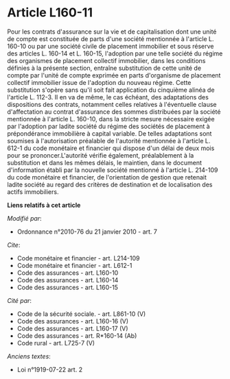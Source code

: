 # Article L160-11

Pour les contrats d'assurance sur la vie et de capitalisation dont une unité de compte est constituée de parts d'une société
mentionnée à l'article L. 160-10 ou par une société civile de placement immobilier et sous réserve des articles L. 160-14 et
L. 160-15, l'adoption par une telle société du régime des organismes de placement collectif immobilier, dans les conditions
définies à la présente section, entraîne substitution de cette unité de compte par l'unité de compte exprimée en parts
d'organisme de placement collectif immobilier issue de l'adoption du nouveau régime. Cette substitution s'opère sans qu'il
soit fait application du cinquième alinéa de l'article L. 112-3. Il en va de même, le cas échéant, des adaptations des
dispositions des contrats, notamment celles relatives à l'éventuelle clause d'affectation au contrat d'assurance des sommes
distribuées par la société mentionnée à l'article L. 160-10, dans la stricte mesure nécessaire exigée par l'adoption par
ladite société du régime des sociétés de placement à prépondérance immobilière à capital variable. De telles adaptations sont
soumises à l'autorisation préalable de l'autorité mentionnée à l'article L. 612-1 du code monétaire et financier qui dispose
d'un délai de deux mois pour se prononcer.L'autorité vérifie également, préalablement à la substitution et dans les mêmes
délais, le maintien, dans le document d'information établi par la nouvelle société mentionné à l'article L. 214-109 du code
monétaire et financier, de l'orientation de gestion que retenait ladite société au regard des critères de destination et de
localisation des actifs immobiliers.

**Liens relatifs à cet article**

_Modifié par_:

  - Ordonnance n°2010-76 du 21 janvier 2010 - art. 7

_Cite_:

  - Code monétaire et financier - art. L214-109
  - Code monétaire et financier - art. L612-1
  - Code des assurances - art. L160-10
  - Code des assurances - art. L160-14
  - Code des assurances - art. L160-15

_Cité par_:

  - Code de la sécurité sociale. - art. L861-10 (V)
  - Code des assurances - art. L160-16 (V)
  - Code des assurances - art. L160-17 (V)
  - Code des assurances - art. R*160-14 (Ab)
  - Code rural - art. L725-7 (V)

_Anciens textes_:

  - Loi n°1919-07-22 art. 2
